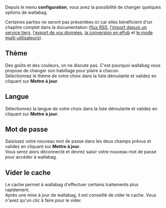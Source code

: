 Depuis le menu **configuration**, vous avez la possibilité de changer quelques options de wallabag. 

Certaines parties ne seront pas présentées ici car elles bénéficient d'un chapitre complet dans la documentation ([flux RSS](http://doc.wallabag.org/fr/Documentation_utilisateur/Flux_RSS), [l'import depuis un service tiers](http://doc.wallabag.org/fr/Documentation_utilisateur/Importer_:_Exporter), [l'export de vos données](http://doc.wallabag.org/fr/Documentation_utilisateur/Importer_:_Exporter), [la conversion en ePub](http://doc.wallabag.org/fr/Documentation_utilisateur/Convertir_en_ePub) et [le mode multi-utilisateurs](http://doc.wallabag.org/fr/Documentation_utilisateur/Multi-utilisateurs)). 
## Thème
Des goûts et des couleurs, on ne discute pas. C'est pourquoi wallabag vous propose de changer son habillage pour plaire à chacun.  
Sélectionnez le thème de votre choix dans la liste déroulante et validez en cliquant sur **Mettre à jour**.

## Langue
Sélectionnez la langue de votre choix dans la liste déroulante et validez en cliquant sur **Mettre à jour**.

## Mot de passe
Saisissez votre nouveau mot de passe dans les deux champs prévus et validez en cliquant sur **Mettre à jour**.  
Vous serez alors déconnecté et devrez saisir votre nouveau mot de passe pour accéder à wallabag.

## Vider le cache
Le cache permet à wallabag d'effectuer certains traitements plus rapidement.  
Après une mise à jour de wallabag, il est conseillé de vider le cache. Vous n'avez qu'un clic à faire pour le vider.